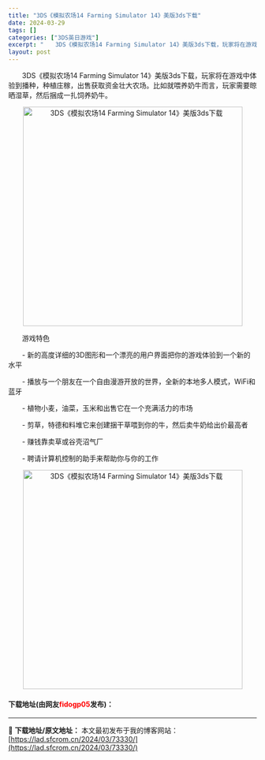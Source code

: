 ```yaml
---
title: "3DS《模拟农场14 Farming Simulator 14》美版3ds下载"
date: 2024-03-29
tags: []
categories: ["3DS英日游戏"]
excerpt: "　　3DS《模拟农场14 Farming Simulator 14》美版3ds下载，玩家将在游戏中体验到播种，种植庄稼，出售获取资金壮大农场。比如就喂养奶牛而言，玩家需要晾晒湿草，然后捆成一扎饲养奶牛。 　　游戏特色 　　- 新的高度详细的3D图形和一个漂亮的用户界面把你的游戏体验到一个新的水平 　&hellip;"
layout: post
---
```


 <p>　　3DS《模拟农场14 Farming Simulator 14》美版3ds下载，玩家将在游戏中体验到播种，种植庄稼，出售获取资金壮大农场。比如就喂养奶牛而言，玩家需要晾晒湿草，然后捆成一扎饲养奶牛。</p> <p align="center"><img align="" border="0" src="https://lad.sfcrom.cn/wp-content/uploads/2024/03/20240329_66062ba90d230.png" width="445" alt="3DS《模拟农场14 Farming Simulator 14》美版3ds下载" /></p> <p>　　游戏特色</p> <p>　　- 新的高度详细的3D图形和一个漂亮的用户界面把你的游戏体验到一个新的水平</p> <p>　　- 播放与一个朋友在一个自由漫游开放的世界，全新的本地多人模式，WiFi和蓝牙</p> <p>　　- 植物小麦，油菜，玉米和出售它在一个充满活力的市场</p> <p>　　- 剪草，特德和料堆它来创建捆干草喂到你的牛，然后卖牛奶给出价最高者</p> <p>　　- 赚钱靠卖草或谷壳沼气厂</p> <p>　　- 聘请计算机控制的助手来帮助你与你的工作</p> <p align="center"><img align="" border="0" src="https://lad.sfcrom.cn/wp-content/uploads/2024/03/20240329_66062ba9c7b20.png" width="445" alt="3DS《模拟农场14 Farming Simulator 14》美版3ds下载" /></p> <p><h4>下载地址(由网友<font color="red">fidogp05</font>发布)：</h4></p> 

---
📖 **下载地址/原文地址：** 本文最初发布于我的博客网站：[https://lad.sfcrom.cn/2024/03/73330/](https://lad.sfcrom.cn/2024/03/73330/)
